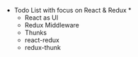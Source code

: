 * Todo List with focus on React & Redux *
    - React as UI
    - Redux Middleware
    - Thunks
    - react-redux
    - redux-thunk
